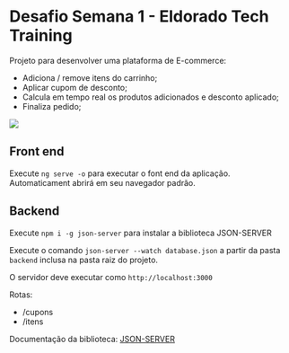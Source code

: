 # Desafio Semana 1 - Eldorado Tech Training

Projeto para desenvolver uma plataforma de E-commerce:
- Adiciona / remove itens do carrinho;
- Aplicar cupom de desconto;
- Calcula em tempo real os produtos adicionados e desconto aplicado;
- Finaliza pedido;

<img src="https://media.tenor.com/images/7e3df088fdf1753883ce518275446472/tenor.gif">

## Front end

Execute `ng serve -o` para executar o font end da aplicação. Automaticament abrirá em seu navegador padrão.

## Backend

Execute `npm i -g json-server` para instalar a biblioteca JSON-SERVER 

Execute o comando `json-server --watch database.json` a partir da pasta `backend` inclusa na pasta raiz do projeto.

O servidor deve executar como `http://localhost:3000`

Rotas:
- /cupons
- /itens

Documentação da biblioteca:
<a href="https://www.npmjs.com/package/json-server"> JSON-SERVER </a>
